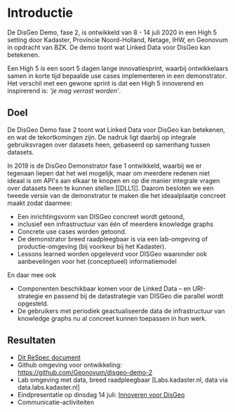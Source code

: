 # Introductie

De DisGeo Demo, fase 2, is ontwikkeld van 8 - 14 juli 2020 in een High 5 setting door Kadaster, Provincie Noord-Holland, Netage, IHW, en Geonovum in opdracht van BZK. De demo toont wat Linked Data voor DisGeo kan betekenen.

Een High 5 is een soort 5 dagen lange innovatiesprint, waarbij ontwikkelaars samen in korte tijd bepaalde use cases implementeren in een demonstrator. Het verschil met een gewone sprint is dat een High 5 innoverend en inspirerend is: *'je mag verrast worden'*.  

## Doel
De DisGeo Demo fase 2 toont wat Linked Data voor DisGeo kan betekenen, en wat de tekortkomingen zijn. De nadruk ligt daarbij op integrale gebruiksvragen over datasets heen, gebaseerd op samenhang tussen datasets.

In 2019 is de DisGeo Demonstrator fase 1 ontwikkeld, waarbij we er tegenaan liepen dat het wel mogelijk, maar om meerdere redenen niet ideaal is om API's aan elkaar te knopen en op die manier integrale vragen over datasets heen te kunnen stellen [[DLL1]]. Daarom besloten we een tweede versie van de demonstrator te maken die het ideaalplaatje concreet maakt zodat daarmee:
- Een inrichtingsvorm van DISGeo concreet wordt getoond, 
- inclusief een infrastructuur van één of meerdere knowledge graphs 
- Concrete use cases worden getoond. 
- De demonstrator breed raadpleegbaar is via een lab-omgeving of productie-omgeving (bij voorkeur bij het Kadaster).
- Lessons learned worden opgeleverd voor DISGeo waaronder ook aanbevelingen voor het (conceptueel) informatiemodel

En daar mee ook
- Componenten beschikbaar komen voor de Linked Data – en URI-strategie en passend bij de datastrategie van DISGeo die parallel wordt opgesteld.
- De gebruikers met periodiek geactualiseerde data de infrastructuur van knowledge graphs nu al concreet kunnen toepassen in hun werk. 

## Resultaten

- [Dit ReSpec document](https://geonovum.github.io/disgeo-demo2)
- Github omgeving voor ontwikkeling: https://github.com/Geonovum/disgeo-demo-2
- Lab omgeving met data, breed raadpleegbaar [Labs.kadaster.nl, data via data.labs.kadaster.nl]
- Eindpresentatie op dinsdag 14 juli: [Innoveren voor DisGeo](https://www.eventbrite.com/e/innoveren-voor-disgeo-eindpresentatie-innovatiesprint-tickets-111946306416)
- Communicatie-activiteiten